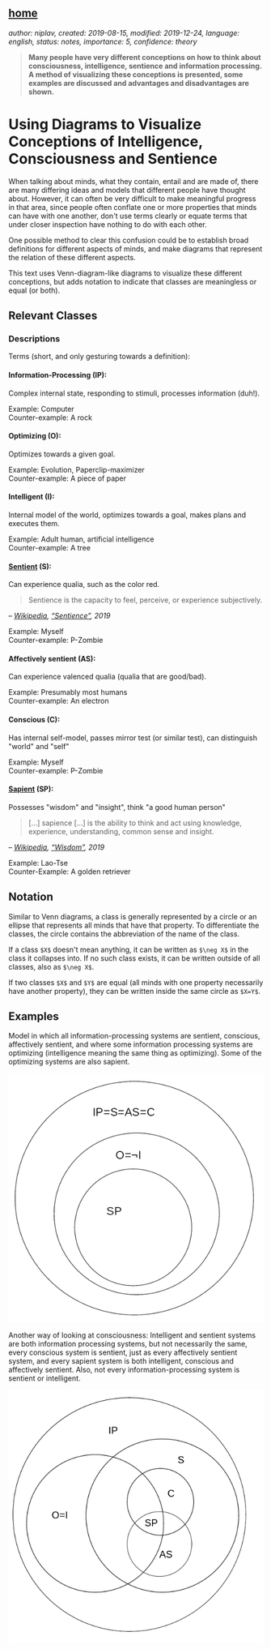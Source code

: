 [home](./index.md)
------------------

*author: niplav, created: 2019-08-15, modified: 2019-12-24, language: english, status: notes, importance: 5, confidence: theory*

> __Many people have very different conceptions on how to think about
> consciousness, intelligence, sentience and information processing. A
> method of visualizing these conceptions is presented, some examples are
> discussed and advantages and disadvantages are shown.__

Using Diagrams to Visualize Conceptions of Intelligence, Consciousness and Sentience
=========================================================================================

<!--TODO: links in headers are no good, move them elsewhere-->

When talking about minds, what they contain, entail and are made of,
there are many differing ideas and models that different people have
thought about. However, it can often be very difficult to make meaningful
progress in that area, since people often conflate one or more properties
that minds can have with one another, don't use terms clearly or equate
terms that under closer inspection have nothing to do with each other.

One possible method to clear this confusion could be to establish broad
definitions for different aspects of minds, and make diagrams that
represent the relation of these different aspects.

This text uses Venn-diagram-<!--TODO: link-->like diagrams to visualize
these different conceptions, but adds notation to indicate that classes
are meaningless or equal (or both).

Relevant Classes
----------------

### Descriptions

Terms (short, and only gesturing towards a definition):

#### Information-Processing (IP):

Complex internal state, responding to stimuli, processes information
(duh!).

Example: Computer  
Counter-example: A rock

#### Optimizing (O):

Optimizes towards a given goal.

Example: Evolution, Paperclip-maximizer  
Counter-example: A piece of paper

#### Intelligent (I):

Internal model of the world, optimizes towards a goal, makes plans and
executes them.

Example: Adult human, artificial intelligence  
Counter-example: A tree

#### [Sentient](https://en.wikipedia.org/wiki/Sentience) (S):

Can experience qualia, such as the color red.

> Sentience is the capacity to feel, perceive, or experience subjectively.

*– [Wikipedia](https://en.wikipedia.org/wiki/Wikipedia), [“Sentience”](https://en.wikipedia.org/wiki/Sentience), 2019*

Example: Myself  
Counter-example: P-Zombie

#### Affectively sentient (AS):

Can experience valenced qualia (qualia that are good/bad).

Example: Presumably most humans  
Counter-example: An electron

#### Conscious (C):

Has internal self-model, passes mirror test (or similar test), can
distinguish "world" and "self"

Example: Myself  
Counter-example: P-Zombie

#### [Sapient](https://en.wikipedia.org/wiki/Sapience) (SP):

Possesses "wisdom" and "insight", think "a good human person"

> […] sapience […] is the ability to think and act using knowledge,
experience, understanding, common sense and insight.

*– [Wikipedia](https://en.wikipedia.org/wiki/Wikipedia), [“Wisdom”](https://en.wikipedia.org/wiki/Sapience), 2019*

Example: Lao-Tse  
Counter-Example: A golden retriever

Notation
--------

Similar to Venn diagrams, a class is generally represented by a circle
or an ellipse that represents all minds that have that property. To
differentiate the classes, the circle contains the abbreviation of the
name of the class.

If a class `$X$` doesn't mean anything, it can be written as `$\neg X$`
in the class it collapses into. If no such class exists, it can be
written outside of all classes, also as `$\neg X$`.

If two classes `$X$` and `$Y$` are equal (all minds with one property
necessarily have another property), they can be written inside the same
circle as `$X=Y$`.

Examples
--------

Model in which all information-processing systems are sentient, conscious,
affectively sentient, and where some information processing systems are
optimizing (intelligence meaning the same thing as optimizing). Some of
the optimizing systems are also sapient.

![Information-processing centric diagram](./img/consciousness_diagram/ip_centric.png "Information-processing centric diagram")

Another way of looking at consciousness: Intelligent and sentient systems
are both information processing systems, but not necessarily the same,
every conscious system is sentient, just as every affectively sentient
system, and every sapient system is both intelligent, conscious and
affectively sentient. Also, not every information-processing system is
sentient or intelligent.

![Diagram of a view where consciousness is a very specific thing](./img/consciousness_diagram/specific.png "Diagram of a view where consciousness is a a very specific thing")
